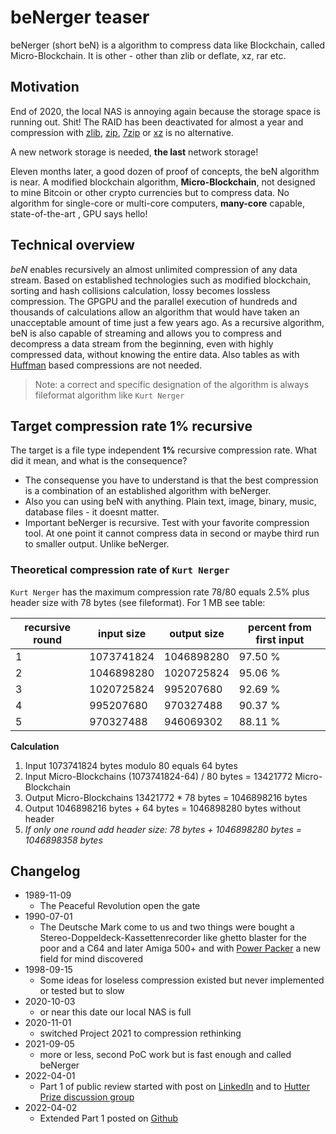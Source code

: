 # beNerger teaser

beNerger (short beN) is a algorithm to compress data like Blockchain, called Micro-Blockchain. It is other - other than zlib or deflate, xz, rar etc.  

## Motivation

End of 2020, the local NAS is annoying again because the storage space is running out. Shit!
The RAID has been deactivated for almost a year and compression with [zlib](https://zlib.net), [zip](http://infozip.sourceforge.net), [7zip](https://www.7-zip.org) or [xz](https://tukaani.org/xz/) is no alternative. 

A new network storage is needed, **the last** network storage!

Eleven months later, a good dozen of proof of concepts, the beN algorithm is near. A modified blockchain algorithm, **Micro-Blockchain**, not designed to mine Bitcoin or other crypto currencies but to compress data. No algorithm for single-core or multi-core computers, **many-core** capable, state-of-the-art , GPU says hello!

## Technical overview
*beN* enables recursively an almost unlimited compression of any data stream. Based on established technologies such as modified blockchain, sorting and hash collisions calculation, lossy becomes lossless compression. The GPGPU and the parallel execution of hundreds and thousands of calculations allow an algorithm that would have taken an unacceptable amount of time just a few years ago. As a recursive algorithm, beN is also capable of streaming and allows you to compress and decompress a data stream from the beginning, even with highly compressed data, without knowing the entire data. Also tables as with [Huffman](https://en.wikipedia.org/wiki/Huffman_coding) based compressions are not needed.

> Note: a correct and specific designation of the algorithm is always fileformat algorithm like ``Kurt Nerger``

## Target compression rate 1% recursive

The target is a file type independent **1%** recursive compression rate. What did it mean, and what is the consequence?

- The consequense you have to understand is that the best compression is a combination of an established algorithm with beNerger.
- Also you can using beN with anything. Plain text, image, binary, music, database files - it doesnt matter.
- Important beNerger is recursive. Test with your favorite compression tool. At one point it cannot compress data in second or maybe third run to smaller output. Unlike beNerger.

### Theoretical compression rate of ``Kurt Nerger``

``Kurt Nerger`` has the maximum compression rate 78/80 equals 2.5% plus header size with 78 bytes (see fileformat). For 1 MB see table:


| recursive round | input size | output size | percent from first input |
| --------------- | ---------- | ----------- | --------------------- |
| 1 | 1073741824 | 1046898280 | 97.50 % |
| 2 | 1046898280 | 1020725824 | 95.06 % |
| 3 | 1020725824 |  995207680 | 92.69 % |
| 4 |  995207680 |  970327488 | 90.37 % |
| 5 |  970327488 |  946069302 | 88.11 % |

**Calculation**

1. Input 1073741824 bytes modulo 80 equals 64 bytes
2. Input Micro-Blockchains (1073741824-64) / 80 bytes = 13421772 Micro-Blockchain
3. Output Micro-Blockchains 13421772 * 78 bytes = 1046898216 bytes
4. Output 1046898216 bytes + 64 bytes = 1046898280 bytes without header
5. *If only one round add header size: 78 bytes + 1046898280 bytes = 1046898358 bytes*

## Changelog

 * 1989-11-09
   * The Peaceful Revolution open the gate
 * 1990-07-01
   * The Deutsche Mark come to us and two things were bought a Stereo-Doppeldeck-Kassettenrecorder like ghetto blaster for the poor and a C64 and later Amiga 500+ and with [Power Packer](https://github.com/lab313ru/powerpacker_src) a new field for mind discovered
 * 1998-09-15
   * Some ideas for loseless compression existed but never implemented or tested but to slow 
 * 2020-10-03
   * or near this date our local NAS is full
 * 2020-11-01
   * switched Project 2021 to compression rethinking
 * 2021-09-05
   * more or less, second PoC work but is fast enough and called beNerger
 * 2022-04-01
   * Part 1 of public review started with post on [LinkedIn](https://www.linkedin.com/embed/feed/update/urn:li:share:6915703205381160961) and to [Hutter Prize discussion group](https://groups.google.com/g/hutter-prize)
 * 2022-04-02
   * Extended Part 1 posted on [Github](https://github.com/bastie/beN)
